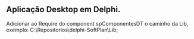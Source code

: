 ## Aplicação Desktop em Delphi.
Adicionar ao Require do component spComponentesDT o caminho da Lib, exemplo: C:\Repositorios\delphi-SoftPlan\Lib;